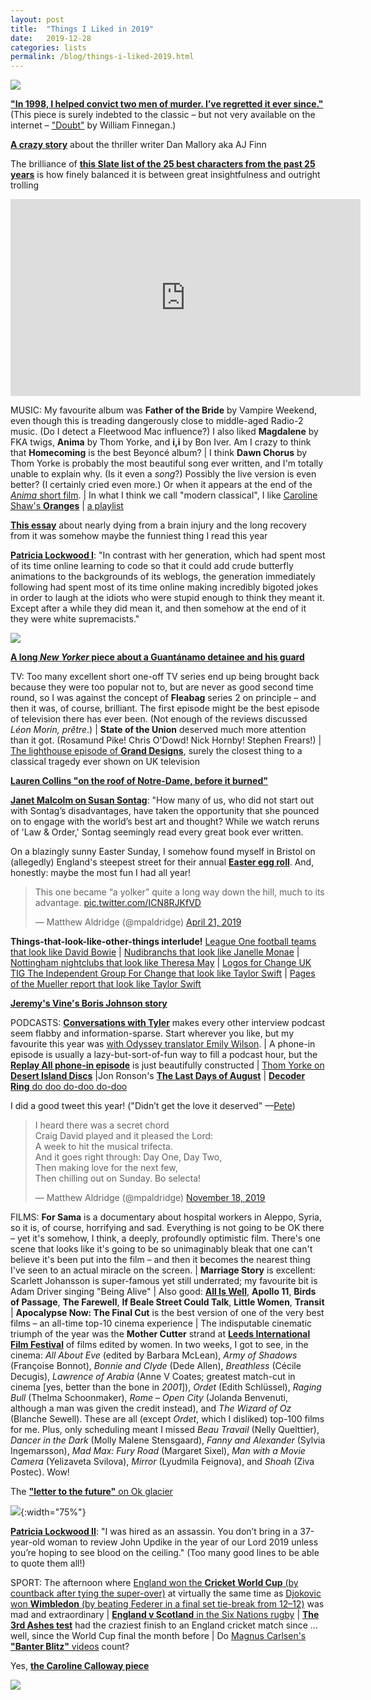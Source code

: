 ```yaml
---
layout: post
title:  "Things I Liked in 2019"
date:   2019-12-28
categories: lists
permalink: /blog/things-i-liked-2019.html
---
```


[![](../assets/img/2019-aerial.jpg)](https://kottke.org/19/07/abstract-aerial-art)

**["In 1998, I helped convict two men of murder. I’ve regretted it ever since."](https://slate.com/news-and-politics/2019/03/juror-revisits-murder-trial-20-years-later.html)** (This piece is surely indebted to the classic – but not very available on the internet – ["Doubt"](https://www.newyorker.com/magazine/1994/01/31/doubt-3) by William Finnegan.)

**[A crazy story](https://www.newyorker.com/magazine/2019/02/11/a-suspense-novelists-trail-of-deceptions)** about the thriller writer Dan Mallory aka AJ Finn

The brilliance of **[this Slate list of the 25 best characters from the past 25 years](https://slate.com/culture/2019/08/most-important-characters-movies-tv-books-21st-century.html)** is how finely balanced it is between great insightfulness and outright trolling

<p><iframe width="560" height="315" src="https://www.youtube.com/embed/gKA76AdN1Ko" title="YouTube video player" frameborder="0" allow="accelerometer; autoplay; clipboard-write; encrypted-media; gyroscope; picture-in-picture" allowfullscreen></iframe></p>

MUSIC: My favourite album was **Father of the Bride** by Vampire Weekend, even though this is treading dangerously close to middle-aged Radio-2 music. (Do I detect a Fleetwood Mac influence?) I also liked **Magdalene** by FKA twigs, **Anima** by Thom Yorke, and **i,i** by Bon Iver. Am I crazy to think that **Homecoming** is the best Beyoncé album? \| I think **Dawn Chorus** by Thom Yorke is probably the most beautiful song ever written, and I'm totally unable to explain why. (Is it even a *song*?) Possibly the live version is even better? (I certainly cried even more.) Or when it appears at the end of the [*Anima* short film](https://www.netflix.com/title/81110498). \| In what I think we call "modern classical", I like [Caroline Shaw's **Oranges**](https://pitchfork.com/reviews/albums/caroline-shaw-attacca-quartet-orange/) \| [a playlist](https://open.spotify.com/playlist/6aJ295J6sqIAEUjVhuSnDA)

**[This essay](https://deadspin.com/the-night-the-lights-went-out-1834298070)** about nearly dying from a brain injury and the long recovery from it was somehow maybe the funniest thing I read this year

**[Patricia Lockwood I](https://www.lrb.co.uk/the-paper/v41/n04/patricia-lockwood/the-communal-mind)**: "In contrast with her generation, which had spent most of its time online learning to code so that it could add crude butterfly animations to the backgrounds of its weblogs, the generation immediately following had spent most of its time online making incredibly bigoted jokes in order to laugh at the idiots who were stupid enough to think they meant it. Except after a while they did mean it, and then somehow at the end of it they were white supremacists." 

[![](../assets/img/2019-everest.jpg)](https://www.outsideonline.com/outdoor-adventure/climbing/everest-summit-traffic-jam/)

**[A long *New Yorker* piece about a Guantánamo detainee and his guard](https://www.newyorker.com/magazine/2019/04/22/guantanamos-darkest-secret)**

TV: Too many excellent short one-off TV series end up being brought back because they were too popular not to, but are never as good second time round, so I was against the concept of **Fleabag** series 2 on principle – and then it was, of course, brilliant. The first episode might be the best episode of television there has ever been. (Not enough of the reviews discussed *Léon Morin, prêtre*.) \| **State of the Union** deserved much more attention than it got. (Rosamund Pike! Chris O'Dowd! Nick Hornby! Stephen Frears!) \| [The lighthouse episode of **Grand Designs**](https://www.channel4.com/programmes/grand-designs/on-demand/62456-002), surely the closest thing to a classical tragedy ever shown on UK television 

**[Lauren Collins "on the roof of Notre-Dame, before it burned"](https://www.newyorker.com/news/dispatch/on-the-roof-of-notre-dame-before-it-burned)**

**[Janet Malcolm on Susan Sontag](https://www.newyorker.com/magazine/2019/09/23/susan-sontag-and-the-unholy-practice-of-biography)**: "How many of us, who did not start out with Sontag’s disadvantages, have taken the opportunity that she pounced on to engage with the world’s best art and thought? While we watch reruns of 'Law & Order,' Sontag seemingly read every great book ever written.

On a blazingly sunny Easter Sunday, I somehow found myself in Bristol on (allegedly) England's steepest street for their annual [**Easter egg roll**](https://www.bristolpost.co.uk/news/bristol-news/cracking-display-totterdown-egg-rolling-2782533). And, honestly: maybe the most fun I had all year!

<blockquote class="twitter-tweet" data-conversation="none"><p lang="en" dir="ltr">This one became “a yolker” quite a long way down the hill, much to its advantage. <a href="https://t.co/ICN8RJKfVD">pic.twitter.com/ICN8RJKfVD</a></p>&mdash; Matthew Aldridge (@mpaldridge) <a href="https://twitter.com/mpaldridge/status/1119940293585985536?ref_src=twsrc%5Etfw">April 21, 2019</a></blockquote> <script async src="https://platform.twitter.com/widgets.js" charset="utf-8"></script>

**Things-that-look-like-other-things interlude!** [League One football teams that look like David Bowie](https://twitter.com/HannahAlOthman/status/1122954195324342273) \| [Nudibranchs that look like Janelle Monae](https://twitter.com/thomaspoptart/status/1121068374526574592) \| [Nottingham nightclubs that look like Theresa May](https://twitter.com/LilyAdlingt0n/status/1134210523472564246) \| [Logos for Change UK TIG The Independent Group For Change that look like Taylor Swift](https://twitter.com/flashboy/status/1120648812538793985) \| [Pages of the Mueller report that look like Taylor Swift](https://twitter.com/ohcauseshesdead/status/1119050035474264065)

**[Jeremy's Vine's Boris Johnson story](https://www.facebook.com/1691455784407633/posts/2449074521979085/)**

PODCASTS: [**Conversations with Tyler**](https://conversationswithtyler.com/) makes every other interview podcast seem flabby and information-sparse. Start wherever you like, but my favourite this year was [with Odyssey translator Emily Wilson](https://conversationswithtyler.com/episodes/emily-wilson/). \| A phone-in episode is usually a lazy-but-sort-of-fun way to fill a podcast hour, but the [**Replay All phone-in episode**](https://gimletmedia.com/shows/reply-all/5whgo2) is just beautifully constructed \| [Thom Yorke on **Desert Island Discs**](https://www.bbc.co.uk/programmes/m0008qg3) \|Jon Ronson's [**The Last Days of August**](https://play.acast.com/s/thebutterflyeffectwithjonronson) \| [**Decoder Ring** do doo do-doo do-doo](https://slate.com/culture/2019/02/decoder-ring-explores-the-multidecade-history-of-the-song-baby-shark-and-the-youtube-economy-that-made-it-a-hit.html)

I did a good tweet this year! ("Didn’t get the love it deserved" —[Pete](https://twitter.com/PeteNewbon/status/1212166263826518016))

<blockquote class="twitter-tweet"><p lang="en" dir="ltr">I heard there was a secret chord<br>Craig David played and it pleased the Lord:<br>A week to hit the musical trifecta.<br>And it goes right through: Day One, Day Two,<br>Then making love for the next few,<br>Then chilling out on Sunday. Bo selecta!</p>&mdash; Matthew Aldridge (@mpaldridge) <a href="https://twitter.com/mpaldridge/status/1196522547527012352?ref_src=twsrc%5Etfw">November 18, 2019</a></blockquote> <script async src="https://platform.twitter.com/widgets.js" charset="utf-8"></script>


FILMS: **For Sama** is a documentary about hospital workers in Aleppo, Syria, so it is, of course, horrifying and sad. Everything is not going to be OK there – yet it's somehow, I think, a deeply, profoundly optimistic film. There's one scene that looks like it's going to be so unimaginably bleak that one can't believe it's been put into the film – and then it becomes the nearest thing I've seen to an actual miracle on the screen. \| **Marriage Story** is excellent: Scarlett Johansson is super-famous yet still underrated; my favourite bit is Adam Driver singing "Being Alive" \| Also good: [**All Is Well**](https://www.netflix.com/title/81030855), **Apollo 11**, **Birds of Passage**, **The Farewell**, **If Beale Street Could Talk**, **Little Women**, **Transit** \| **Apocalypse Now: The Final Cut** is the best version of one of the very best films – an all-time top-10 cinema experience \| The indisputable cinematic triumph of the year was the **Mother Cutter** strand at [**Leeds International Film Festival**](https://www.leedsfilm.com/media/7055/liff-2019-guide-low-res.pdf) of films edited by women. In two weeks, I got to see, in the cinema: *All About Eve* (edited by Barbara McLean), *Army of Shadows* (Françoise Bonnot), *Bonnie and Clyde* (Dede Allen), *Breathless* (Cécile Decugis), *Lawrence of Arabia* (Anne V Coates; greatest match-cut in cinema [yes, better than the bone in *2001*]), *Ordet* (Edith Schlüssel), *Raging Bull* (Thelma Schoonmaker), *Rome – Open City* (Jolanda Benvenuti, although a man was given the credit instead), and *The Wizard of Oz* (Blanche Sewell). These are all (except *Ordet*, which I disliked) top-100 films for me. Plus, only scheduling meant I missed *Beau Travail* (Nelly Quelttier), *Dancer in the Dark* (Molly Malene Stensgaard), *Fanny and Alexander* (Sylvia Ingemarsson), *Mad Max: Fury Road* (Margaret Sixel), *Man with a Movie Camera* (Yelizaveta Svilova), *Mirror* (Lyudmila Feignova), and *Shoah* (Ziva Postec). Wow!

The [**"letter to the future"** on Ok glacier](https://en.wikipedia.org/wiki/Okj%C3%B6kull)

![](../assets/img/2019-nancy.jpg){:width="75%"}

**[Patricia Lockwood II](https://www.lrb.co.uk/the-paper/v41/n19/patricia-lockwood/malfunctioning-sex-robot)**: "I was hired as an assassin. You don’t bring in a 37-year-old woman to review John Updike in the year of our Lord 2019 unless you’re hoping to see blood on the ceiling." (Too many good lines to be able to quote them all!)

SPORT: The afternoon where [England won the **Cricket World Cup** (by countback after tying the super-over)](https://www.youtube.com/watch?v=Kwu1yIC-ssg) at virtually the same time as [Djokovic won **Wimbledon** (by beating Federer in a final set tie-break from 12–12)](https://www.youtube.com/watch?v=mnLdAeSXZv0) was mad and extraordinary \| [**England v Scotland** in the Six Nations rugby](https://www.youtube.com/watch?v=KRx3KrQ83mc) \| [**The 3rd Ashes test**](https://www.youtube.com/watch?v=wamtTEVFDiA) had the craziest finish to an England cricket match since ... well, since the World Cup final the month before \| Do [Magnus Carlsen's **"Banter Blitz"** videos](https://www.youtube.com/playlist?list=PLPPwfZWUJmsWV0Z-QtYDbmdfaDjknaqN2) count?

Yes, **[the Caroline Calloway piece](https://www.thecut.com/2019/09/the-story-of-caroline-calloway-and-her-ghostwriter-natalie.html)**

![](https://c.tenor.com/oNmVQ56FSMkAAAAC/rabbit-funny.gif)

<!--
Rosner Trump McDs
Stephen Bush Corbyn book review
-->
